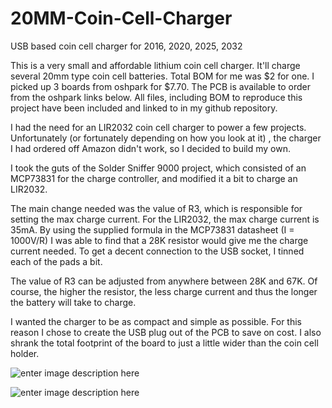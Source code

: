 
# 20MM-Coin-Cell-Charger
USB based coin cell charger for 2016, 2020, 2025, 2032


This is a very small and affordable lithium coin cell charger. It'll charge several 20mm type coin cell batteries. Total BOM for me was $2 for one. I picked up 3 boards from oshpark for $7.70. The PCB is available to order from the oshpark links below. All files, including BOM to reproduce this project have been included and linked to in my github repository. 

I had the need for an LIR2032 coin cell charger to power a few projects. Unfortunately (or fortunately depending on how you look at it) , the charger I had ordered off Amazon didn't work, so I decided to build my own.

I took the guts of the Solder Sniffer 9000 project, which consisted of an MCP73831 for the charge controller, and modified it a bit to charge an LIR2032.

The main change needed was the value of R3, which is responsible for setting the max charge current. For the LIR2032, the max charge current is 35mA. By using the supplied formula in the MCP73831 datasheet (I = 1000V/R) I was able to find that a 28K resistor would give me the charge current needed. To get a decent connection to the USB socket, I tinned each of the pads a bit.

The value of R3 can be adjusted from anywhere between 28K and 67K. Of course, the higher the resistor, the less charge current and thus the longer the battery will take to charge. 

I wanted the charger to be as compact and simple as possible. For this reason I chose to create the USB plug out of the PCB to save on cost. I also shrank the total footprint of the board to just a little wider than the coin cell holder. 

![enter image description here](https://lh3.googleusercontent.com/uD5Zvyg85dlW-8f5IwnGq1qh3priR2OKTf4Tjj70FocnqzpL80pZEwNxS6ZUOIJZ3bOK8rinoLwqm-kq8-yH0MLIolsSJiKuncZRWuq5fff_9x6JYAw69AOmUJirfUg54P8FFv8bwBKHHiX_kHhZIYlRzVH4VCt6vmoh7Wrd-KqcxMrddQk4-25mwzTWE0iW7ZNwNjoGs3RwSbsidzb3QryAKgb_yxtJhBo4KMirsXQbsdFOMZq7Y3z6rZIYUdM-XyfDFbPD5xv3zA5LSqq2kRc23ahrXRyeBDxgmhGTQgWLqGTcRTgCgeo8IFCQZkKFoeolskZmo0prZTthkYjzgXvv5mR0HkPeojK2pc00fEuveZ6zjvWLD1UQeqiW7-IDgYX7loi24kw2VcKIAagTxrQj6foRBIVHi2muKb2Pi6O9z38uYJrBgjTunJksEoWYleK08SUY6MwBFgLk_1BG-RDB7DysfZfV7GayoazVCK2zVVLhoKfka0t-n1q-EDSQCePSgshjR7F-HWpJjVMxTcRX2fhKbYLuZ5pw_itjAjXo3ic1X2LXyL-f9xo5TAUJtNLcjCi2JJOBEcFjj4XJYrKz78IaFwwrERfT8UP-=w1688-h949-no)

![enter image description here](https://lh3.googleusercontent.com/PXCVL6h58zrs98nUhsCSNDjTJsKGtNxcaz6ifn4IY02xm1BFlol4Sx9Q6Okw4b5Lm4KdBB9pGmgYVPm0FkVdIyBvV0Q52LWY7phe2oq7p3IzxVEZNmcpIT2coyVlEAW5EqwGsNqAhrx_Q4ajqmGU5bltQAeT0Fgz96oerCWiQvKgs8LsBqb7jo2Qsm4JUMKcDapJaEEI7Ur0PlGySvpDgjmAqNowEZRN4vlKlrdvWe55Qx3N-yrDrYwRpyWHOdIcLfOoiHE2GyEJ-LVXT2m8K6H7Jowp1JbvCEUAa7eoxudCDMmjdhb6d9VDzz6i_ksSDXJBoXndn32iHg4le24-qd6Cu8ZIrL_ebzEqwR0eW30USKSWrRg9-CR6mxuRMoZPQnY16-aC-Hgn_BDKasSCstxdyoZmfaA2ZwAKz8K7MUG-PuzbrlVb5urmvWEqTZ9Fw8scGtUB1AcNSU7m2DHWh5EWR4FkH9jx8OCoFD5EQoh2zMfmDwgAyex-1bCETqFs2LDvDGdbV5F1-HuWiNDIWk1G8Mb6xdKH6Id_z4F4L-VYAyaA4Hc89aNqZIccZkhBwxmpKzNps0qzLUKnWn5UBtzh6oon4NoOldWxC6ZK=w1079-h607-no)
